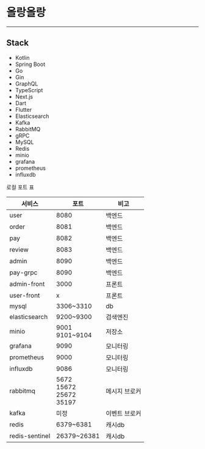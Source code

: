 # 올랑올랑

---

## Stack

- Kotlin
- Spring Boot
- Go
- Gin
- GraphQL
- TypeScript
- Next.js
- Dart
- Flutter
- Elasticsearch
- Kafka
- RabbitMQ
- gRPC
- MySQL
- Redis
- minio
- grafana
- prometheus
- influxdb

로컬 포트 표

| 서비스            | 포트                                 | 비고      |
|----------------|------------------------------------|---------|
| user           | 8080                               | 백엔드     |
| order          | 8081                               | 백엔드     |
| pay            | 8082                               | 백엔드     |
| review         | 8083                               | 백엔드     |
| admin          | 8090                               | 백엔드     |
| pay-grpc       | 8090                               | 백엔드     |
| admin-front    | 3000                               | 프론트     |
| user-front     | x                                  | 프론트     |
| mysql          | 3306~3310                          | db      |
| elasticsearch  | 9200~9300                          | 검색엔진    |
| minio          | 9001<br/>9101~9104                 | 저장소     |
| grafana        | 9090                               | 모니터링    |
| prometheus     | 9000                               | 모니터링    |
| influxdb       | 9086                               | 모니터링    |
| rabbitmq       | 5672<br/>15672<br/>25672<br/>35197 | 메시지 브로커 |
| kafka          | 미정                                 | 이벤트 브로커 |
| redis          | 6379~6381                          | 캐시db    |
| redis-sentinel | 26379~26381                        | 캐시db    |
